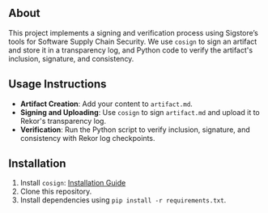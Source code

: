 ## About
This project implements a signing and verification process using Sigstore’s tools for Software Supply Chain Security. We use `cosign` to sign an artifact and store it in a transparency log, and Python code to verify the artifact's inclusion, signature, and consistency.

## Usage Instructions
- **Artifact Creation**: Add your content to `artifact.md`.
- **Signing and Uploading**: Use `cosign` to sign `artifact.md` and upload it to Rekor's transparency log.
- **Verification**: Run the Python script to verify inclusion, signature, and consistency with Rekor log checkpoints.

## Installation
1. Install `cosign`: [Installation Guide](https://docs.sigstore.dev/system_config/installation/)
2. Clone this repository.
3. Install dependencies using `pip install -r requirements.txt`.
 

